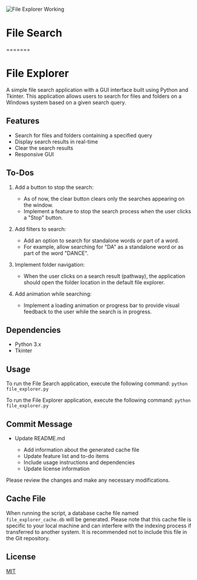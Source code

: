 
![File Explorer Working](file_explorer.gif)

# File Search
=======
# File Explorer

A simple file search application with a GUI interface built using Python and Tkinter. This application allows users to search for files and folders on a Windows system based on a given search query.

## Features

- Search for files and folders containing a specified query
- Display search results in real-time
- Clear the search results
- Responsive GUI

## To-Dos

1. Add a button to stop the search:
   - As of now, the clear button clears only the searches appearing on the window.
   - Implement a feature to stop the search process when the user clicks a "Stop" button.

2. Add filters to search:
   - Add an option to search for standalone words or part of a word.
   - For example, allow searching for "DA" as a standalone word or as part of the word "DANCE".

3. Implement folder navigation:
   - When the user clicks on a search result (pathway), the application should open the folder location in the default file explorer.

4. Add animation while searching:
   - Implement a loading animation or progress bar to provide visual feedback to the user while the search is in progress.

## Dependencies

- Python 3.x
- Tkinter

## Usage


To run the File Search application, execute the following command: ```python file_explorer.py```

To run the File Explorer application, execute the following command: `python file_explorer.py`

## Commit Message

- Update README.md

  - Add information about the generated cache file
  - Update feature list and to-do items
  - Include usage instructions and dependencies
  - Update license information

Please review the changes and make any necessary modifications.

## Cache File

When running the script, a database cache file named `file_explorer_cache.db` will be generated. Please note that this cache file is specific to your local machine and can interfere with the indexing process if transferred to another system. It is recommended not to include this file in the Git repository.


## License

[MIT](https://choosealicense.com/licenses/mit/)

